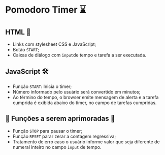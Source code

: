 # Pomodoro Timer :hourglass:

## HTML :bookmark_tabs:

- Links com stylesheet CSS e JavaScript;
- Botão `START`;
- Caixas de diálogo com `input`de tempo e tarefa a ser executada.

## JavaScript :hammer_and_wrench:

- Função `START`: Inicia o timer;
- Número informado pelo usuário será convertido em minutos;
- Ao término do tempo, o browser emite mensagem de alerta e a tarefa cumprida é exibida abaixo do timer, no campo de tarefas cumpridas.

## :construction: Funções a serem aprimoradas :construction:

- Função `STOP` para pausar o timer;
- Função `RESET` parar zerar a contagem regressiva;
- Tratamento de erro caso o usuário informe valor que seja diferente de numeral inteiro no campo `input` de tempo.